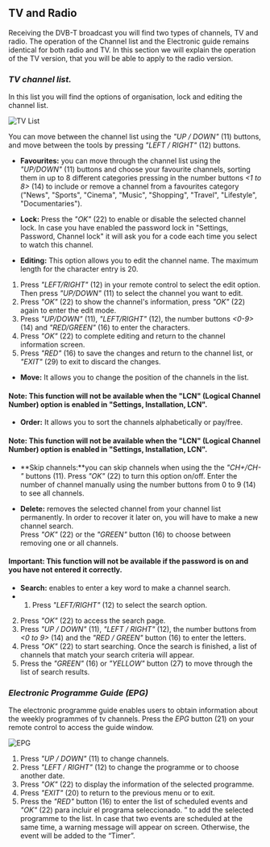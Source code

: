 ## TV and Radio

Receiving the DVB-T broadcast you will find two types of channels, TV and radio. The operation of the Channel list and the Electronic guide remains identical for both radio and TV. In this section we will explain the operation of the TV version, that you will be able to apply to the radio version.

### *TV channel list.*

In this list you will find the options of organisation, lock and editing the channel list.

![TV List](http://static.energysistem.com/images/manuals/42510/55cdc5a1a0484.jpg)

You can move between the channel list using the *"UP / DOWN"* (11) buttons, and move between the tools by pressing *"LEFT / RIGHT"* (12) buttons.

* **Favourites:** you can move through the channel list using the *"UP/DOWN"* (11) buttons and choose your favourite channels, sorting them in up to 8 different categories pressing in the number buttons *<1 to 8>* (14) to include or remove a channel from a favourites category ("News", "Sports", "Cinema", "Music", "Shopping", "Travel", "Lifestyle", "Documentaries").
 
* **Lock:** Press the *"OK"* (22) to enable or disable the selected channel lock. In case you have enabled the password lock in "Settings, Password, Channel lock" it will ask you for a code each time you select to watch this channel.

* **Editing:** This option allows you to edit the channel name. The maximum length for the character entry is 20.

1.	Press *"LEFT/RIGHT"* (12) in your remote control to select the edit option. Then press *"UP/DOWN"* (11) to select the channel you want to edit.
2.	Press *"OK"* (22) to show the channel's information, press *"OK"* (22) again to enter the edit mode.
3.	Press *"UP/DOWN"* (11), *"LEFT/RIGHT"* (12), the number buttons *<0-9>* (14) and *"RED/GREEN"* (16) to enter the characters.
4.	Press *"OK"* (22) to complete editing and return to the channel information screen.
5.	Press *"RED"* (16) to save the changes and return to the channel list, or *"EXIT"* (29) to exit to discard the changes.

* **Move:** It allows you to change the position of the channels in the list.
#### **Note:** This function will not be available when the "LCN" (Logical Channel Number) option is enabled in "Settings, Installation, LCN".

* **Order:** It allows you to sort the channels alphabetically or pay/free.
#### **Note:** This function will not be available when the "LCN" (Logical Channel Number) option is enabled in "Settings, Installation, LCN".

* **Skip channels:**you can skip channels when using the  the *"CH+/CH-"* buttons (11). Press *"OK"* (22) to turn this option on/off. Enter the number of channel manually using the number buttons from 0 to 9 (14) to see all channels.

* **Delete:** removes the selected channel from your channel list permanently. In order to recover it later on, you will have to make a new channel search.<br> Press *"OK"* (22) or the *"GREEN"* button (16) to choose between removing one or all channels.
#### **Important:** This function will not be available if the password is on and you have not entered it correctly.

* **Search:** enables to enter a key word to make a channel search.
* 1. Press *"LEFT/RIGHT"* (12) to select the search option.
 2. Press *"OK"* (22) to access the search page.
 3. Press *"UP / DOWN"* (11), *"LEFT / RIGHT"* (12), the number buttons from *<0 to 9>* (14) and the *"RED / GREEN"* button (16) to enter the letters.
 4. Press *"OK"* (22) to start searching.  Once the search is finished, a list of channels that match your search criteria will appear.
 5.  Press the *"GREEN"* (16) or *"YELLOW"* button (27) to move through the list of search results.

### *Electronic Programme Guide (EPG)*
The electronic programme guide enables users to obtain information about the weekly programmes of tv channels. Press the *EPG* button (21) on your remote control to access the guide window.

![EPG](http://static.energysistem.com/images/manuals/42510/55cdd62f23fa1.jpg)

1. Press *"UP / DOWN"* (11) to change channels.
2. Press *"LEFT / RIGHT"* (12) to change the programme or to choose another date. 
3. Press *"OK"* (22) to display the information of the selected programme.
4. Press *"EXIT"* (20) to return to the previous menu or to exit.
5. Press the *"RED"* button (16) to enter the list of scheduled events and  *"OK"* (22) para incluir el programa seleccionado. ” to add the selected programme to the list. In case that two events are scheduled at the same time, a warning message will appear on screen. Otherwise, the event will be added to the “Timer”.












